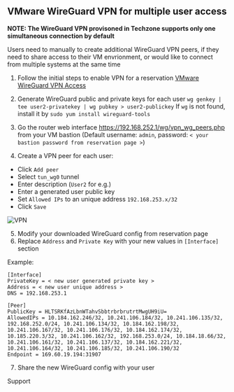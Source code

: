 ## VMware WireGuard VPN for multiple user access

**NOTE: The WireGuard VPN provisoned in Techzone supports only one simultaneous connection by default**

Users need to manually to create additional WireGuard VPN peers, if they need to share access to their VM envrionment, or would like to connect from multiple systems at the same time

1. Follow the initial steps to enable VPN for a reservation
[VMware WireGuard VPN Access](VMwareWireGuardVPN.md)

2. Generate WireGuard public and private keys for each user
`wg genkey | tee user2-privatekey | wg pubkey > user2-publickey`
If `wg` is not found, install it by `sudo yum install wireguard-tools`

3. Go the router web interface https://192.168.252.1/wg/vpn_wg_peers.php from your VM bastion
(Default username: `admin`, password: `< your bastion password from reservation page >`)
4. Create a VPN peer for each user:
- Click `Add peer`
- Select `tun_wg0` tunnel
- Enter description (`User2` for e.g.)
- Enter a generated user public key
- Set `Allowed IPs` to an unique address `192.168.253.x/32`
- Click `Save`

![VPN](https://github.com/IBM/itz-support-public/blob/main/IBM-Technology-Zone/IBM-Technology-Zone-Runbooks/Images/wireguard-peer.png)

5. Modify your downloaded WireGuard config from reservation page
6. Replace `Address` and `Private Key` with your new values in `[Interface]` section

Example:
```
[Interface]
PrivateKey = < new user generated private key >
Address = < new user unique address >
DNS = 192.168.253.1

[Peer]
PublicKey = HLTSRKfAzLbnWTahvSbbtrbrbrutrtMwgUH9iU=
AllowedIPs = 10.184.162.246/32, 10.241.106.184/32, 10.241.106.135/32, 192.168.252.0/24, 10.241.106.134/32, 10.184.162.198/32, 10.241.106.167/32, 10.241.106.176/32, 10.184.162.174/32, 10.185.220.3/32, 10.241.106.162/32, 192.168.253.0/24, 10.184.18.66/32, 10.241.106.161/32, 10.241.106.137/32, 10.184.162.221/32, 10.241.106.164/32, 10.241.106.185/32, 10.241.106.190/32
Endpoint = 169.60.19.194:31907
```

7. Share the new WireGuard config with your user

Support

